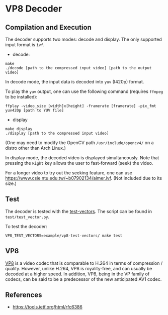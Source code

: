 # VP8 Decoder #

## Compilation and Execution ##
The decoder supports two modes: decode and display. The only supported input format is ```ivf```.

* decode:
```
make
./decode [path to the compressed input video] [path to the output video]
```

In decode mode, the input data is decoded into ```yuv``` (I420p) format.

To play the `yuv` output, one can use the following command (requires `ffmpeg` to be installed):

```
ffplay -video_size [width]x[height] -framerate [framerate] -pix_fmt yuv420p [path to YUV file]
```


* display
```
make display
./display [path to the compressed input video]
```

(One may need to modify the OpenCV path `/usr/include/opencv4/` on a distro other than Arch Linux.)

In display mode, the decoded video is displayed simultaneously. Note that pressing the `Right` key allows the user to fast-forward (seek) the video.

For a longer video to try out the seeking feature, one can use <https://www.csie.ntu.edu.tw/~b07902134/aimer.ivf>. (Not included due to its size.)


## Test ## 
The decoder is tested with the [test-vectors](https://github.com/webmproject/vp8-test-vectors). The script can be found in ```test/test_vector.py```.

To test the decoder:

```
VP8_TEST_VECTORS=example/vp8-test-vectors/ make test
```

## VP8 ##
[VP8](https://www.webmproject.org/) is a video codec that is comparable to H.264 in terms of compression / quality. However, unlike H.264, VP8 is royality-free, and can usually be decoded at a higher speed. In addition, VP8, being in the VP family of codecs, can be said to be a predecessor of the new anticipated AV1 codec.


## References ##
* https://tools.ietf.org/html/rfc6386
